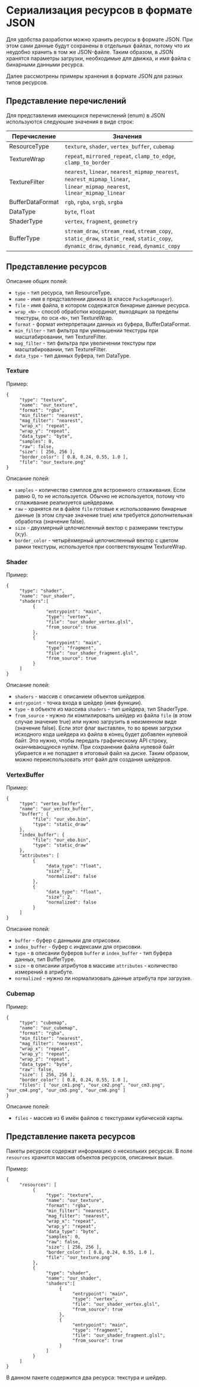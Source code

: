 # Сериализация ресурсов в формате JSON

Для удобства разработки можно хранить ресурсы в формате JSON. При этом сами данные будут сохранены
в отдельных файлах, потому что их неудобно хранить в том же JSON-файле. Таким образом, в JSON
хранятся параметры загрузки, необходимые для движка, и имя файла с бинарными данными ресурса.

Далее рассмотрены примеры хранения в формате JSON для разных типов ресурсов.

## Представление перечислений

Для представления имеющихся перечислений (enum) в JSON используются следуюшие значения в виде строк:

| Перечисление     | Значения                                                                                                                                 |
|------------------|------------------------------------------------------------------------------------------------------------------------------------------|
| ResourceType     | `texture`, `shader`, `vertex_buffer`, `cubemap`                                                                                          |
| TextureWrap      | `repeat`, `mirrored_repeat`, `clamp_to_edge`, `clamp_to_border`                                                                          |
| TextureFilter    | `nearest`, `linear`, `nearest_mipmap_nearest`, `nearest_mipmap_linear`, `linear_mipmap_nearest`, `linear_mipmap_linear`                  |
| BufferDataFormat | `rgb`, `rgba`, `srgb`, `srgba`                                                                                                           |
| DataType         | `byte`, `float`                                                                                                                          |
| ShaderType       | `vertex`, `fragment`, `geometry`                                                                                                         |
| BufferType       | `stream_draw`, `stream_read`, `stream_copy`, `static_draw`, `static_read`, `static_copy`, `dynamic_draw`, `dynamic_read`, `dynamic_copy` |

## Представление ресурсов

Описание общих полей:
- `type` - тип ресурса, тип ResourceType.
- `name` - имя в представлении движка (в классе `PackageManager`).
- `file` - имя файла, в котором содержатся бинарные данные ресурса.
- `wrap_<N>` - способ обработки координат, выходящих за пределы текстуры, по оси `<N>`, тип TextureWrap.
- `format` - формат интерпретации данных из буфера, BufferDataFormat.
- `min_filter` - тип фильтра при уменьшении текстуры при масштабировании, тип TextureFilter.
- `mag_filter` - тип фильтра при увеличении текстуры при масштабировании, тип TextureFilter.
- `data_type` - тип данных буфера, тип DataType.

### Texture

Пример:

```
{
     "type": "texture",
     "name": "our_texture",
     "format": "rgba",
     "min_filter": "nearest",
     "mag_filter": "nearest",
     "wrap_x": "repeat",
     "wrap_y": "repeat",
     "data_type": "byte",
     "samples": 0,
     "raw": false,
     "size": [ 256, 256 ],
     "border_color": [ 0.8, 0.24, 0.55, 1.0 ],
     "file": "our_texture.png"
}
```

Описание полей:
- `samples` - количество сэмплов для встроенного сглаживания. Если равно 0, то не используется.
Обычно не используется, потому что сглаживание реализуется шейдерами.
- `raw` - хранятся ли в файле `file` готовые к использованию бинарные данные (в этом случае значение true)
или требуется дополнительная обработка (значение false).
- `size` - двухмерный целочисленный вектор с размерами текстуры (x;y).
- `border_color` - четырёхмерный целочисленный вектор с цветом рамки текстуры, используется при
соответствующем TextureWrap.

### Shader

Пример:

```
{
     "type": "shader",
     "name": "our_shader",
     "shaders":[
          {
               "entrypoint": "main",
               "type": "vertex",
               "file": "our_shader_vertex.glsl",
               "from_source": true
          },
          {
               "entrypoint": "main",
               "type": "fragment",
               "file": "our_shader_fragment.glsl",
               "from_source": true
          }
     ]
}
```

Описание полей:
- `shaders` - массив с описанием объектов шейдеров.
- `entrypoint` - точка входа в шейдер (имя функции).
- `type` - в объекте из массива `shaders` - тип шейдера, тип ShaderType.
- `from_source` - нужно ли компилировать шейдер из файла `file` (в этом случае значение true) или
нужно загрузить в неизменном виде (значение false). Если этот флаг выставлен, то во время загрузки
исходного кода шейдера из файла в конец будет добавлен нулевой байт. Это нужно, чтобы передать
графическому API строку, оканчивающуюся нулём. При сохранении файла нулевой байт убирается и не
попадает в итоговый файл на диске. Таким образом, можно переиспользовать этот файл для создания
шейдеров.

### VertexBuffer

Пример:

```
{
     "type": "vertex_buffer",
     "name": "our_vertex_buffer",
     "buffer": {
          "file": "our_vbo.bin",
          "type": "static_draw"
     },
     "index_buffer": {
          "file": "our_ebo.bin",
          "type": "static_draw"
     },
     "attributes": [
          {
               "data_type": "float",
               "size": 2,
               "normalized": false
          },
          {
               "data_type": "float",
               "size": 2,
               "normalized": false
          }
     ]
}
```

Описание полей:
- `buffer` - буфер с данными для отрисовки.
- `index_buffer` - буфер с индексами для отрисовки.
- `type` - в описании буферов `buffer` и `index_buffer` - тип буфера данных, тип BufferType.
- `size` - в описании атрибутов в массиве `attributes` - количество измерений в атрибуте.
- `normalized` - нужно ли нормализовать данные атрибута при загрузке.

### Cubemap

Пример:

```
{
     "type": "cubemap",
     "name": "our_cubemap",
     "format": "rgba",
     "min_filter": "nearest",
     "mag_filter": "nearest",
     "wrap_x": "repeat",
     "wrap_y": "repeat",
     "wrap_z": "repeat",
     "data_type": "byte",
     "raw": false,
     "size": [ 256, 256 ],
     "border_color": [ 0.8, 0.24, 0.55, 1.0 ],
     "files": [ "our_cm1.png", "our_cm2.png", "our_cm3.png", "our_cm4.png", "our_cm5.png", "our_cm6.png" ]
}
```

Описание полей:
- `files` - массив из 6 имён файлов с текстурами кубической карты.

## Представление пакета ресурсов

Пакеты ресурсов содержат информацию о нескольких ресурсах. В поле `resources` хранится массив объектов ресурсов,
описанных выше.

Пример:

```
{
     "resources": [
          {
               "type": "texture",
               "name": "our_texture",
               "format": "rgba",
               "min_filter": "nearest",
               "mag_filter": "nearest",
               "wrap_x": "repeat",
               "wrap_y": "repeat",
               "data_type": "byte",
               "samples": 0,
               "raw": false,
               "size": [ 256, 256 ],
               "border_color": [ 0.8, 0.24, 0.55, 1.0 ],
               "file": "our_texture.png"
          },
          {
               "type": "shader",
               "name": "our_shader",
               "shaders":[
                    {
                         "entrypoint": "main",
                         "type": "vertex",
                         "file": "our_shader_vertex.glsl",
                         "from_source": true
                    },
                    {
                         "entrypoint": "main",
                         "type": "fragment",
                         "file": "our_shader_fragment.glsl",
                         "from_source": true
                    }
               ]
          }
     ]
}
```

В данном пакете содержится два ресурса: текстура и шейдер.
